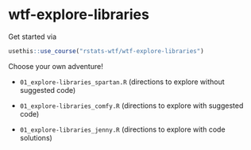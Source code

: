 # wtf-explore-libraries


Get started via

```r
usethis::use_course("rstats-wtf/wtf-explore-libraries")
```

Choose your own adventure!

* `01_explore-libraries_spartan.R` (directions to explore without suggested code)

* `01_explore-libraries_comfy.R` (directions to explore with suggested code)

* `01_explore-libraries_jenny.R` (directions to explore with code solutions)



